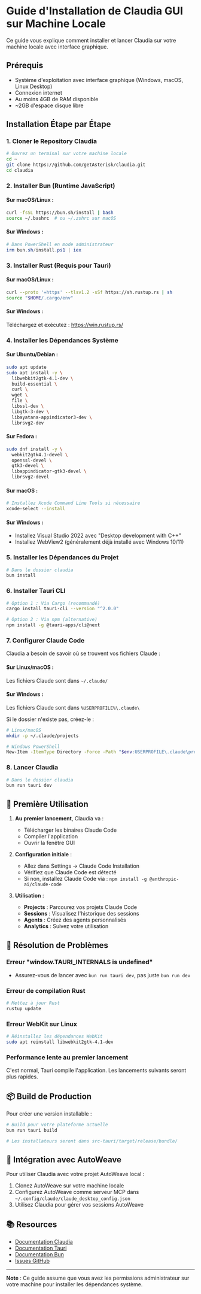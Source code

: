 # Guide d'Installation de Claudia GUI sur Machine Locale

Ce guide vous explique comment installer et lancer Claudia sur votre machine locale avec interface graphique.

## Prérequis

- Système d'exploitation avec interface graphique (Windows, macOS, Linux Desktop)
- Connexion internet
- Au moins 4GB de RAM disponible
- ~2GB d'espace disque libre

## Installation Étape par Étape

### 1. Cloner le Repository Claudia

```bash
# Ouvrez un terminal sur votre machine locale
cd ~
git clone https://github.com/getAsterisk/claudia.git
cd claudia
```

### 2. Installer Bun (Runtime JavaScript)

#### Sur macOS/Linux :
```bash
curl -fsSL https://bun.sh/install | bash
source ~/.bashrc  # ou ~/.zshrc sur macOS
```

#### Sur Windows :
```powershell
# Dans PowerShell en mode administrateur
irm bun.sh/install.ps1 | iex
```

### 3. Installer Rust (Requis pour Tauri)

#### Sur macOS/Linux :
```bash
curl --proto '=https' --tlsv1.2 -sSf https://sh.rustup.rs | sh
source "$HOME/.cargo/env"
```

#### Sur Windows :
Téléchargez et exécutez : https://win.rustup.rs/

### 4. Installer les Dépendances Système

#### Sur Ubuntu/Debian :
```bash
sudo apt update
sudo apt install -y \
  libwebkit2gtk-4.1-dev \
  build-essential \
  curl \
  wget \
  file \
  libssl-dev \
  libgtk-3-dev \
  libayatana-appindicator3-dev \
  librsvg2-dev
```

#### Sur Fedora :
```bash
sudo dnf install -y \
  webkit2gtk4.1-devel \
  openssl-devel \
  gtk3-devel \
  libappindicator-gtk3-devel \
  librsvg2-devel
```

#### Sur macOS :
```bash
# Installez Xcode Command Line Tools si nécessaire
xcode-select --install
```

#### Sur Windows :
- Installez Visual Studio 2022 avec "Desktop development with C++"
- Installez WebView2 (généralement déjà installé avec Windows 10/11)

### 5. Installer les Dépendances du Projet

```bash
# Dans le dossier claudia
bun install
```

### 6. Installer Tauri CLI

```bash
# Option 1 : Via Cargo (recommandé)
cargo install tauri-cli --version "^2.0.0"

# Option 2 : Via npm (alternative)
npm install -g @tauri-apps/cli@next
```

### 7. Configurer Claude Code

Claudia a besoin de savoir où se trouvent vos fichiers Claude :

#### Sur Linux/macOS :
Les fichiers Claude sont dans `~/.claude/`

#### Sur Windows :
Les fichiers Claude sont dans `%USERPROFILE%\.claude\`

Si le dossier n'existe pas, créez-le :
```bash
# Linux/macOS
mkdir -p ~/.claude/projects

# Windows PowerShell
New-Item -ItemType Directory -Force -Path "$env:USERPROFILE\.claude\projects"
```

### 8. Lancer Claudia

```bash
# Dans le dossier claudia
bun run tauri dev
```

## 🎉 Première Utilisation

1. **Au premier lancement**, Claudia va :
   - Télécharger les binaires Claude Code
   - Compiler l'application
   - Ouvrir la fenêtre GUI

2. **Configuration initiale** :
   - Allez dans Settings → Claude Code Installation
   - Vérifiez que Claude Code est détecté
   - Si non, installez Claude Code via : `npm install -g @anthropic-ai/claude-code`

3. **Utilisation** :
   - **Projects** : Parcourez vos projets Claude Code
   - **Sessions** : Visualisez l'historique des sessions
   - **Agents** : Créez des agents personnalisés
   - **Analytics** : Suivez votre utilisation

## 🔧 Résolution de Problèmes

### Erreur "window.__TAURI_INTERNALS__ is undefined"
- Assurez-vous de lancer avec `bun run tauri dev`, pas juste `bun run dev`

### Erreur de compilation Rust
```bash
# Mettez à jour Rust
rustup update
```

### Erreur WebKit sur Linux
```bash
# Réinstallez les dépendances WebKit
sudo apt reinstall libwebkit2gtk-4.1-dev
```

### Performance lente au premier lancement
C'est normal, Tauri compile l'application. Les lancements suivants seront plus rapides.

## 📦 Build de Production

Pour créer une version installable :

```bash
# Build pour votre plateforme actuelle
bun run tauri build

# Les installateurs seront dans src-tauri/target/release/bundle/
```

## 🔗 Intégration avec AutoWeave

Pour utiliser Claudia avec votre projet AutoWeave local :

1. Clonez AutoWeave sur votre machine locale
2. Configurez AutoWeave comme serveur MCP dans `~/.config/claude/claude_desktop_config.json`
3. Utilisez Claudia pour gérer vos sessions AutoWeave

## 📚 Resources

- [Documentation Claudia](https://claudiacode.com)
- [Documentation Tauri](https://tauri.app)
- [Documentation Bun](https://bun.sh)
- [Issues GitHub](https://github.com/getAsterisk/claudia/issues)

---

**Note** : Ce guide assume que vous avez les permissions administrateur sur votre machine pour installer les dépendances système.